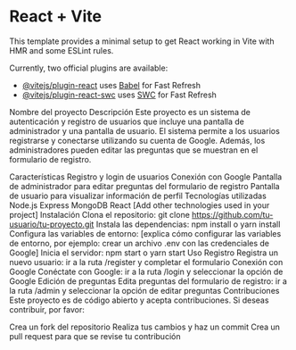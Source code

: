 # React + Vite

This template provides a minimal setup to get React working in Vite with HMR and some ESLint rules.

Currently, two official plugins are available:

- [@vitejs/plugin-react](https://github.com/vitejs/vite-plugin-react/blob/main/packages/plugin-react/README.md) uses [Babel](https://babeljs.io/) for Fast Refresh
- [@vitejs/plugin-react-swc](https://github.com/vitejs/vite-plugin-react-swc) uses [SWC](https://swc.rs/) for Fast Refresh

Nombre del proyecto
Descripción
Este proyecto es un sistema de autenticación y registro de usuarios que incluye una pantalla de administrador y una pantalla de usuario. El sistema permite a los usuarios registrarse y conectarse utilizando su cuenta de Google. Además, los administradores pueden editar las preguntas que se muestran en el formulario de registro.

Características
Registro y login de usuarios
Conexión con Google
Pantalla de administrador para editar preguntas del formulario de registro
Pantalla de usuario para visualizar información de perfil
Tecnologías utilizadas
Node.js
Express
MongoDB
React
[Add other technologies used in your project]
Instalación
Clona el repositorio: git clone https://github.com/tu-usuario/tu-proyecto.git
Instala las dependencias: npm install o yarn install
Configura las variables de entorno: [explica cómo configurar las variables de entorno, por ejemplo: crear un archivo .env con las credenciales de Google]
Inicia el servidor: npm start o yarn start
Uso
Registro
Registra un nuevo usuario: ir a la ruta /register y completar el formulario
Conexión con Google
Conéctate con Google: ir a la ruta /login y seleccionar la opción de Google
Edición de preguntas
Edita preguntas del formulario de registro: ir a la ruta /admin y seleccionar la opción de editar preguntas
Contribuciones
Este proyecto es de código abierto y acepta contribuciones. Si deseas contribuir, por favor:

Crea un fork del repositorio
Realiza tus cambios y haz un commit
Crea un pull request para que se revise tu contribución
